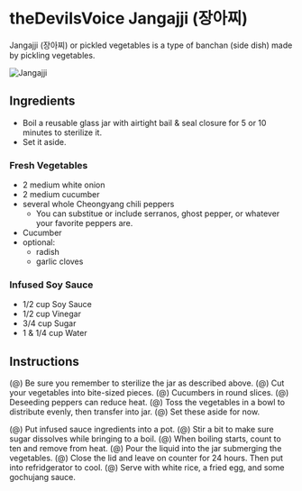 # theDevilsVoice Jangajji (장아찌)

Jangajji (장아찌) or pickled vegetables is a type of banchan (side dish) made by pickling vegetables.

![Jangajji](hacker_cookbook/templates/side/thedevilsvoice_jangajji/jangajji.jpg)

## Ingredients

- Boil a reusable glass jar with airtight bail & seal closure for 5 or 10 minutes to sterilize it.
- Set it aside.

### Fresh Vegetables

- 2 medium white onion
- 2 medium cucumber
- several whole Cheongyang chili peppers
  - You can substitue or include serranos, ghost pepper, or whatever your favorite peppers are.
- Cucumber
- optional:
  - radish
  - garlic cloves

### Infused Soy Sauce

- 1/2 cup Soy Sauce
- 1/2 cup Vinegar
- 3/4 cup Sugar
- 1 & 1/4 cup Water

## Instructions

(@) Be sure you remember to sterilize the jar as described above.
(@) Cut your vegetables into bite-sized pieces.
  (@) Cucumbers in round slices.
  (@) Deseeding peppers can reduce heat.
(@) Toss the vegetables in a bowl to distribute evenly, then transfer into jar.
(@) Set these aside for now.

(@) Put infused sauce ingredients into a pot.
(@) Stir a bit to make sure sugar dissolves while bringing to a boil.
(@) When boiling starts, count to ten and remove from heat.
(@) Pour the liquid into the jar submerging the vegetables.
(@) Close the lid and leave on counter for 24 hours. Then put into refridgerator to cool.
(@) Serve with white rice, a fried egg, and some gochujang sauce.
